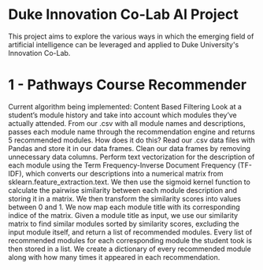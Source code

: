 # Duke Innovation Co-Lab AI Project 
This project aims to explore the various ways in which the emerging field of artificial intelligence can be leveraged and applied to Duke University's Innovation Co-Lab. 
# 1 - Pathways Course Recommender 
Current algorithm being implemented: Content Based Filtering
Look at a student’s module history and take into account which modules they’ve actually attended.
From our .csv with all module names and descriptions, passes each module name through the recommendation engine and returns 5 recommended modules. How does it do this? 
Read our .csv data files with Pandas and store it in our data frames.
Clean our data frames by removing unnecessary data columns.
Perform text vectorization for the description of each module using the Term Frequency-Inverse Document Frequency (TF-IDF), which converts our descriptions into a numerical matrix from sklearn.feature_extraction.text.
We then use the sigmoid kernel function to calculate the pairwise similarity between each module description and storing it in a matrix. We then transform the similarity scores into values between 0 and 1. 
We now map each module title with its corresponding indice of the matrix. 
Given a module title as input, we use our similarity matrix to find similar modules sorted by similarity scores, excluding the input module itself, and return a list of recommended modules. 
Every list of recommended modules for each corresponding module the student took is then stored in a list. 
We create a dictionary of every recommended module along with how many times it appeared in each recommendation.
 
